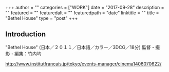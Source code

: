 +++
author = ""
categories = ["WORK"]
date = "2017-09-28"
description = ""
featured = ""
featuredalt = ""
featuredpath = "date"
linktitle = ""
title = "Bethel House"
type = "post"
+++

## Introduction

"Bethel House" (日本／２０１１／日本語／カラー／3DCG／18分)
監督・撮影・編集：竹内均　

http://www.institutfrancais.jp/tokyo/events-manager/cinema1406070622/

